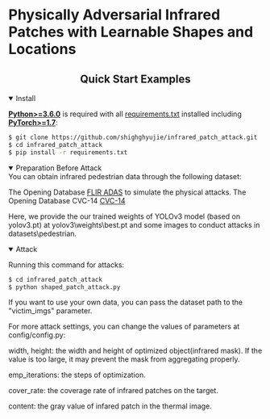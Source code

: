 # Physically Adversarial Infrared Patches with Learnable Shapes and Locations

## <div align="center">Quick Start Examples</div>

<details open>
<summary>Install</summary>
  
[**Python>=3.6.0**](https://www.python.org/) is required with all
[requirements.txt](https://github.com/shighghyujie/infrared_patch_attack/requirements.txt) installed including
[**PyTorch>=1.7**](https://pytorch.org/get-started/locally/):
  
<!-- $ sudo apt update && apt install -y libgl1-mesa-glx libsm6 libxext6 libxrender-dev -->


```bash
$ git clone https://github.com/shighghyujie/infrared_patch_attack.git
$ cd infrared_patch_attack
$ pip install -r requirements.txt
```

</details>

<details open>
<summary>Preparation Before Attack</summary>
  You can obtain infrared pedestrian data through the following dataset:

  The Opening Database [FLIR ADAS](https://www.flir.com/oem/adas/adas-dataset-form/) to simulate the physical attacks.
  The Opening Database CVC-14 [CVC-14](http://adas.cvc.uab.es/webfiles/datasets/CVC-14-Visible-Fir-Day-Night/CVC-14.rar)
  
  Here, we provide the our trained weights of YOLOv3 model (based on yolov3.pt) at yolov3\weights\best.pt and some images to conduct attacks in datasets\pedestrian.

</details>

<details open>
<summary>Attack</summary>

Running this command for attacks:
```bash
$ cd infrared_patch_attack
$ python shaped_patch_attack.py
```

If you want to use your own data, you can pass the dataset path to the "victim_imgs" parameter.

For more attack settings, you can change the values of parameters at config/config.py:

width, height:  the width and height of optimized object(infrared mask). If the value is too large, it may prevent the mask from aggregating properly.

emp_iterations: the steps of optimization.

cover_rate:     the coverage rate of infrared patches on the target.

content:        the gray value of infared patch in the thermal image.
